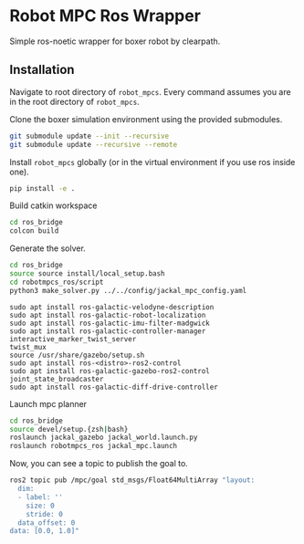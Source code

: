 # Robot MPC Ros Wrapper

Simple ros-noetic wrapper for boxer robot by clearpath.


## Installation

Navigate to root directory of `robot_mpcs`.
Every command assumes you are in the root directory of `robot_mpcs`.

Clone the boxer simulation environment using the provided submodules.

```bash
git submodule update --init --recursive
git submodule update --recursive --remote
```

Install `robot_mpcs` globally (or in the virtual environment if you use ros inside one).
```bash
pip install -e .
```

Build catkin workspace
```bash
cd ros_bridge
colcon build
```

Generate the solver.
```bash
cd ros_bridge
source source install/local_setup.bash
cd robotmpcs_ros/script
python3 make_solver.py ../../config/jackal_mpc_config.yaml
```
```commandline
sudo apt install ros-galactic-velodyne-description
sudo apt install ros-galactic-robot-localization
sudo apt install ros-galactic-imu-filter-madgwick
sudo apt install ros-galactic-controller-manager
interactive_marker_twist_server
twist_mux
source /usr/share/gazebo/setup.sh
sudo apt install ros-<distro>-ros2-control
sudo apt install ros-galactic-gazebo-ros2-control
joint_state_broadcaster
sudo apt install ros-galactic-diff-drive-controller

```
Launch mpc planner
```bash
cd ros_bridge
source devel/setup.{zsh|bash}
roslaunch jackal_gazebo jackal_world.launch.py
roslaunch robotmpcs_ros jackal_mpc.launch
```

Now, you can see a topic to publish the goal to.

```bash
ros2 topic pub /mpc/goal std_msgs/Float64MultiArray "layout:
  dim:
  - label: ''
    size: 0
    stride: 0
  data_offset: 0
data: [0.0, 1.0]"

```


